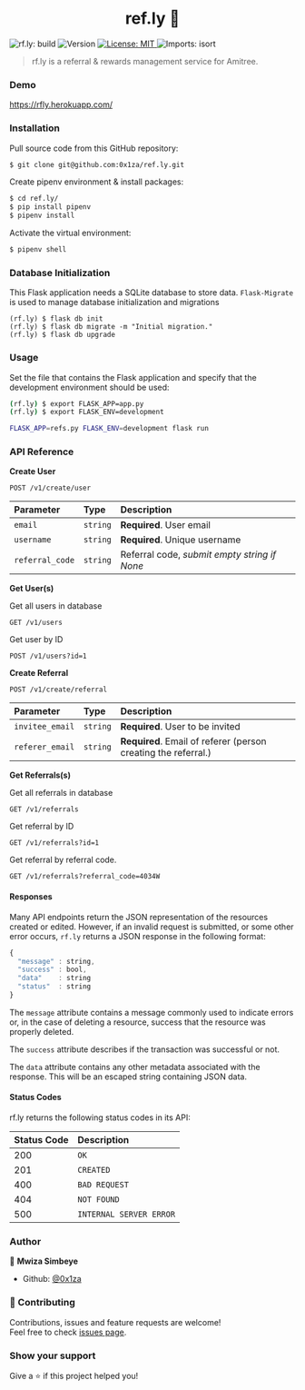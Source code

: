 <h1 align="center">ref.ly 🔗</h1>
<p>
  <img alt="rf.ly: build" src="https://github.com/0x1za/ref.ly/actions/workflows/python-app.yml/badge.svg" />
  <img alt="Version" src="https://img.shields.io/badge/version-v1-blue.svg?cacheSeconds=2592000" />
  <a href="#" target="_blank">
    <img alt="License: MIT" src="https://img.shields.io/badge/License-MIT-yellow.svg" />
  </a>
  <img alt="Imports: isort" src="https://img.shields.io/badge/%20imports-isort-%231674b1?style=flat&labelColor=ef8336" />
</p>


> rf.ly is a referral & rewards management service for Amitree.
### Demo
https://rfly.herokuapp.com/
### Installation

Pull source code from this GitHub repository:

```sh
$ git clone git@github.com:0x1za/ref.ly.git
```

Create pipenv environment & install packages:

```sh
$ cd ref.ly/
$ pip install pipenv
$ pipenv install
```

Activate the virtual environment:

```sh
$ pipenv shell
```

### Database Initialization

This Flask application needs a SQLite database to store data. `Flask-Migrate` is used to manage database initialization and migrations

```
(rf.ly) $ flask db init
(rf.ly) $ flask db migrate -m "Initial migration."
(rf.ly) $ flask db upgrade
```


### Usage
Set the file that contains the Flask application and specify that the development environment should be used:

```sh
(rf.ly) $ export FLASK_APP=app.py
(rf.ly) $ export FLASK_ENV=development
```

```sh
FLASK_APP=refs.py FLASK_ENV=development flask run
```

### API Reference

**Create User**
```http
POST /v1/create/user
```

| Parameter | Type | Description |
| :--- | :--- | :--- |
| `email` | `string` | **Required**. User email |
| `username` | `string` | **Required**. Unique username |
| `referral_code` | `string` | Referral code, *submit empty string if None* |


**Get User(s)**

Get all users in database
```http
GET /v1/users
```

Get user by ID
```http
POST /v1/users?id=1
```

**Create Referral**
```http
POST /v1/create/referral
```

| Parameter | Type | Description |
| :--- | :--- | :--- |
| `invitee_email` | `string` | **Required**. User to be invited |
| `referer_email` | `string` | **Required**. Email of referer (person creating the referral.) |


**Get Referrals(s)**

Get all referrals in database
```http
GET /v1/referrals
```

Get referral by ID
```http
GET /v1/referrals?id=1
```

Get referral by referral code.
```http
GET /v1/referrals?referral_code=4034W
```

#### Responses

Many API endpoints return the JSON representation of the resources created or edited. However, if an invalid request is submitted, or some other error occurs, `rf.ly` returns a JSON response in the following format:

```javascript
{
  "message" : string,
  "success" : bool,
  "data"    : string
  "status"  : string
}
```

The `message` attribute contains a message commonly used to indicate errors or, in the case of deleting a resource, success that the resource was properly deleted.

The `success` attribute describes if the transaction was successful or not.

The `data` attribute contains any other metadata associated with the response. This will be an escaped string containing JSON data.

#### Status Codes

rf.ly returns the following status codes in its API:

| Status Code | Description |
| :--- | :--- |
| 200 | `OK` |
| 201 | `CREATED` |
| 400 | `BAD REQUEST` |
| 404 | `NOT FOUND` |
| 500 | `INTERNAL SERVER ERROR` |

### Author

👤 **Mwiza Simbeye**

* Github: [@0x1za](https://github.com/0x1za)

### 🤝 Contributing

Contributions, issues and feature requests are welcome!<br />Feel free to check [issues page](https://github.com/0x1za/ref.ly/issues).

### Show your support

Give a ⭐️ if this project helped you!
